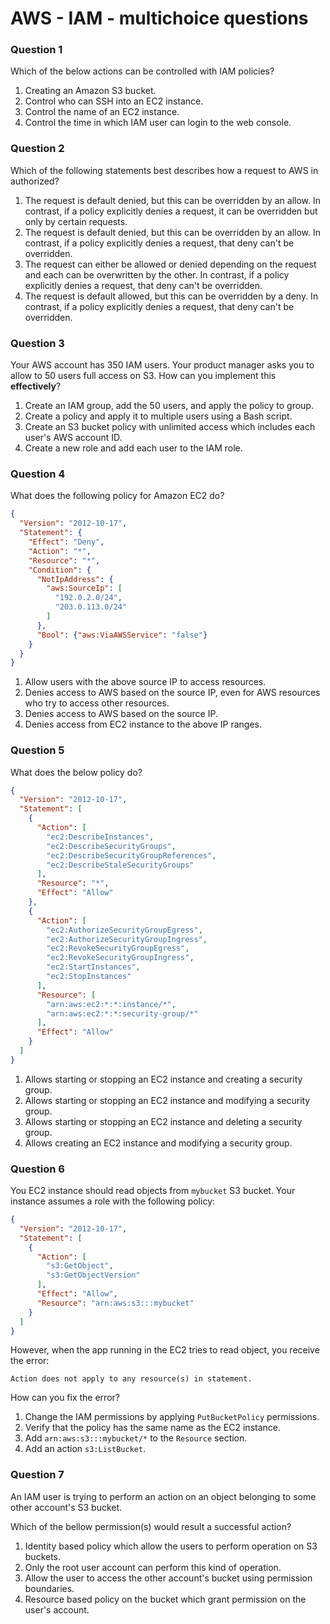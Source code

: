 # AWS - IAM - multichoice questions

### Question 1 

Which of the below actions can be controlled with IAM policies?

1. Creating an Amazon S3 bucket.
2. Control who can SSH into an EC2 instance.
3. Control the name of an EC2 instance.
4. Control the time in which IAM user can login to the web console. 

### Question 2

Which of the following statements best describes how a request to AWS in authorized?

1. The request is default denied, but this can be overridden by an allow. In contrast, if a policy explicitly denies a request, it can be overridden but only by certain requests.
2. The request is default denied, but this can be overridden by an allow. In contrast, if a policy explicitly denies a request, that deny can't be overridden.
3. The request can either be allowed or denied depending on the request and each can be overwritten by the other. In contrast, if a policy explicitly denies a request, that deny can't be overridden.
4. The request is default allowed, but this can be overridden by a deny. In contrast, if a policy explicitly denies a request, that deny can't be overridden.

### Question 3

Your AWS account has 350 IAM users.
Your product manager asks you to allow to 50 users full access on S3. 
How can you implement this **effectively**?

1. Create an IAM group, add the 50 users, and apply the policy to group.
2. Create a policy and apply it to multiple users using a Bash script.
3. Create an S3 bucket policy with unlimited access which includes each user's AWS account ID.
4. Create a new role and add each user to the IAM role.

### Question 4

What does the following policy for Amazon EC2 do?

```json
{
  "Version": "2012-10-17",
  "Statement": {
    "Effect": "Deny",
    "Action": "*",
    "Resource": "*",
    "Condition": {
      "NotIpAddress": {
        "aws:SourceIp": [
          "192.0.2.0/24",
          "203.0.113.0/24"
        ]
      },
      "Bool": {"aws:ViaAWSService": "false"}
    }
  }
}
```

1. Allow users with the above source IP to access resources.
2. Denies access to AWS based on the source IP, even for AWS resources who try to access other resources.
3. Denies access to AWS based on the source IP.
4. Denies access from EC2 instance to the above IP ranges.

### Question 5 

What does the below policy do?

```json
{
  "Version": "2012-10-17",
  "Statement": [
    {
      "Action": [
        "ec2:DescribeInstances",
        "ec2:DescribeSecurityGroups",
        "ec2:DescribeSecurityGroupReferences",
        "ec2:DescribeStaleSecurityGroups"
      ],
      "Resource": "*",
      "Effect": "Allow"
    },
    {
      "Action": [
        "ec2:AuthorizeSecurityGroupEgress",
        "ec2:AuthorizeSecurityGroupIngress",
        "ec2:RevokeSecurityGroupEgress",
        "ec2:RevokeSecurityGroupIngress",
        "ec2:StartInstances",
        "ec2:StopInstances"
      ],
      "Resource": [
        "arn:aws:ec2:*:*:instance/*",
        "arn:aws:ec2:*:*:security-group/*"
      ],
      "Effect": "Allow"
    }
  ]
}
```

1. Allows starting or stopping an EC2 instance and creating a security group.
2. Allows starting or stopping an EC2 instance and modifying a security group.
3. Allows starting or stopping an EC2 instance and deleting a security group.
4. Allows creating an EC2 instance and modifying a security group.

### Question 6

You EC2 instance should read objects from `mybucket` S3 bucket.
Your instance assumes a role with the following policy: 

```json
{
  "Version": "2012-10-17",
  "Statement": [
    {
      "Action": [
        "s3:GetObject",
        "s3:GetObjectVersion"
      ],
      "Effect": "Allow",
      "Resource": "arn:aws:s3:::mybucket"
    }
  ]
}
```

However, when the app running in the EC2 tries to read object, you receive the error: 

```text
Action does not apply to any resource(s) in statement.
```

How can you fix the error?

1. Change the IAM permissions by applying `PutBucketPolicy` permissions.
2. Verify that the policy has the same name as the EC2 instance.
3. Add ``arn:aws:s3:::mybucket/*`` to the `Resource` section.
4. Add an action `s3:ListBucket`.

### Question 7

An IAM user is trying to perform an action on an object belonging to some other account's S3 bucket.

Which of the bellow permission(s) would result a successful action?

1. Identity based policy which allow the users to perform operation on S3 buckets.
2. Only the root user account can perform this kind of operation. 
3. Allow the user to access the other account's bucket using permission boundaries. 
4. Resource based policy on the bucket which grant permission on the user's account.
